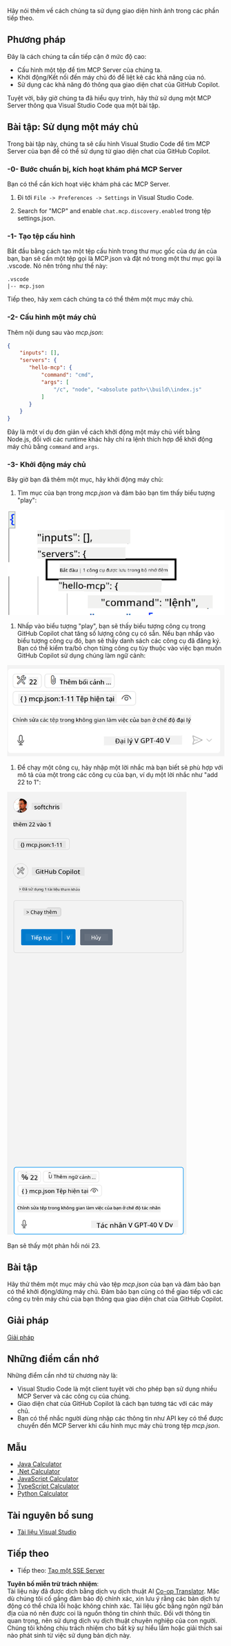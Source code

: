 <!--
CO_OP_TRANSLATOR_METADATA:
{
  "original_hash": "c37fabfbc0dcbc9a4afb6d17e7d3be9f",
  "translation_date": "2025-05-17T11:12:01+00:00",
  "source_file": "03-GettingStarted/04-vscode/README.md",
  "language_code": "vi"
}
-->
Hãy nói thêm về cách chúng ta sử dụng giao diện hình ảnh trong các phần tiếp theo.

## Phương pháp

Đây là cách chúng ta cần tiếp cận ở mức độ cao:

- Cấu hình một tệp để tìm MCP Server của chúng ta.
- Khởi động/Kết nối đến máy chủ đó để liệt kê các khả năng của nó.
- Sử dụng các khả năng đó thông qua giao diện chat của GitHub Copilot.

Tuyệt vời, bây giờ chúng ta đã hiểu quy trình, hãy thử sử dụng một MCP Server thông qua Visual Studio Code qua một bài tập.

## Bài tập: Sử dụng một máy chủ

Trong bài tập này, chúng ta sẽ cấu hình Visual Studio Code để tìm MCP Server của bạn để có thể sử dụng từ giao diện chat của GitHub Copilot.

### -0- Bước chuẩn bị, kích hoạt khám phá MCP Server

Bạn có thể cần kích hoạt việc khám phá các MCP Server.

1. Đi tới `File -> Preferences -> Settings` in Visual Studio Code.

1. Search for "MCP" and enable `chat.mcp.discovery.enabled` trong tệp settings.json.

### -1- Tạo tệp cấu hình

Bắt đầu bằng cách tạo một tệp cấu hình trong thư mục gốc của dự án của bạn, bạn sẽ cần một tệp gọi là MCP.json và đặt nó trong một thư mục gọi là .vscode. Nó nên trông như thế này:

```text
.vscode
|-- mcp.json
```

Tiếp theo, hãy xem cách chúng ta có thể thêm một mục máy chủ.

### -2- Cấu hình một máy chủ

Thêm nội dung sau vào *mcp.json*:

```json
{
    "inputs": [],
    "servers": {
       "hello-mcp": {
           "command": "cmd",
           "args": [
               "/c", "node", "<absolute path>\\build\\index.js"
           ]
       }
    }
}
```

Đây là một ví dụ đơn giản về cách khởi động một máy chủ viết bằng Node.js, đối với các runtime khác hãy chỉ ra lệnh thích hợp để khởi động máy chủ bằng `command` and `args`.

### -3- Khởi động máy chủ

Bây giờ bạn đã thêm một mục, hãy khởi động máy chủ:

1. Tìm mục của bạn trong *mcp.json* và đảm bảo bạn tìm thấy biểu tượng "play":

  ![Khởi động máy chủ trong Visual Studio Code](../../../../translated_images/vscode-start-server.c7f1132263a8ce789fa7f436eb3df7e36199ebf863f1a8205bfc4483c9e40924.vi.png)  

1. Nhấp vào biểu tượng "play", bạn sẽ thấy biểu tượng công cụ trong GitHub Copilot chat tăng số lượng công cụ có sẵn. Nếu bạn nhấp vào biểu tượng công cụ đó, bạn sẽ thấy danh sách các công cụ đã đăng ký. Bạn có thể kiểm tra/bỏ chọn từng công cụ tùy thuộc vào việc bạn muốn GitHub Copilot sử dụng chúng làm ngữ cảnh:

  ![Khởi động máy chủ trong Visual Studio Code](../../../../translated_images/vscode-tool.ce37be05a56b9af258f882c161dbf35e23ac885b08ee5f5ee643097653b135b8.vi.png)

1. Để chạy một công cụ, hãy nhập một lời nhắc mà bạn biết sẽ phù hợp với mô tả của một trong các công cụ của bạn, ví dụ một lời nhắc như "add 22 to 1":

  ![Chạy một công cụ từ GitHub Copilot](../../../../translated_images/vscode-agent.7f56a5ce3cef334adfe737514a7e8ac9384fa4161dd4df14bd3ddc9cd1a154f4.vi.png)

  Bạn sẽ thấy một phản hồi nói 23.

## Bài tập

Hãy thử thêm một mục máy chủ vào tệp *mcp.json* của bạn và đảm bảo bạn có thể khởi động/dừng máy chủ. Đảm bảo bạn cũng có thể giao tiếp với các công cụ trên máy chủ của bạn thông qua giao diện chat của GitHub Copilot.

## Giải pháp

[Giải pháp](./solution/README.md)

## Những điểm cần nhớ

Những điểm cần nhớ từ chương này là:

- Visual Studio Code là một client tuyệt vời cho phép bạn sử dụng nhiều MCP Server và các công cụ của chúng.
- Giao diện chat của GitHub Copilot là cách bạn tương tác với các máy chủ.
- Bạn có thể nhắc người dùng nhập các thông tin như API key có thể được chuyển đến MCP Server khi cấu hình mục máy chủ trong tệp *mcp.json*.

## Mẫu

- [Java Calculator](../samples/java/calculator/README.md)
- [.Net Calculator](../../../../03-GettingStarted/samples/csharp)
- [JavaScript Calculator](../samples/javascript/README.md)
- [TypeScript Calculator](../samples/typescript/README.md)
- [Python Calculator](../../../../03-GettingStarted/samples/python) 

## Tài nguyên bổ sung

- [Tài liệu Visual Studio](https://code.visualstudio.com/docs/copilot/chat/mcp-servers)

## Tiếp theo

- Tiếp theo: [Tạo một SSE Server](/03-GettingStarted/05-sse-server/README.md)

**Tuyên bố miễn trừ trách nhiệm**:  
Tài liệu này đã được dịch bằng dịch vụ dịch thuật AI [Co-op Translator](https://github.com/Azure/co-op-translator). Mặc dù chúng tôi cố gắng đảm bảo độ chính xác, xin lưu ý rằng các bản dịch tự động có thể chứa lỗi hoặc không chính xác. Tài liệu gốc bằng ngôn ngữ bản địa của nó nên được coi là nguồn thông tin chính thức. Đối với thông tin quan trọng, nên sử dụng dịch vụ dịch thuật chuyên nghiệp của con người. Chúng tôi không chịu trách nhiệm cho bất kỳ sự hiểu lầm hoặc giải thích sai nào phát sinh từ việc sử dụng bản dịch này.